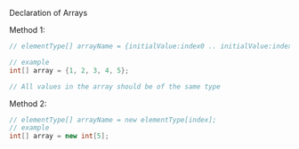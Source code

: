 Declaration of Arrays

<p>Method 1:</p>

```Java
// elementType[] arrayName = {initialValue:index0 .. initialValue:indexN-1};

// example
int[] array = {1, 2, 3, 4, 5};

// All values in the array should be of the same type
```

<p>Method 2:</p>

```Java
// elementType[] arrayName = new elementType[index];
// example
int[] array = new int[5];
```
